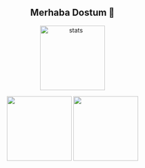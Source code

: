<h2 align="center">Merhaba Dostum 👋</h2>


<p align="center">
  <img src="https://github-readme-stats.vercel.app/api?username=Antiperes&count_private=true&show_icons=true&theme=dark&hide_border=true" width="%90" height="150px" alt="stats" />
</p>

<div align = "center">
<img src = "https://github-readme-stats.vercel.app/api?username=Antiperes&show_icons=true&theme=tokyonight" width = "%90" height = "150px" />
<img src = "https://github-readme-stats.vercel.app/api/top-langs/?username=Antiperes&layout=compact&theme=tokyonight" width = "%90" height = "150px"  />
</div>



